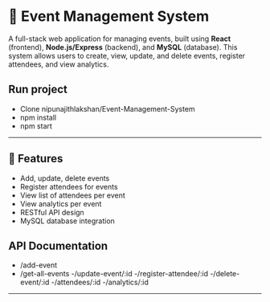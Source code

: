 # 🎉 Event Management System

A full-stack web application for managing events, built using **React** (frontend), **Node.js/Express** (backend), and **MySQL** (database). This system allows users to create, view, update, and delete events, register attendees, and view analytics.

## Run project 
- Clone nipunajithlakshan/Event-Management-System
- npm install
- npm start

---

## 🚀 Features

- Add, update, delete events
- Register attendees for events
- View list of attendees per event
- View analytics per event
- RESTful API design
- MySQL database integration

  
## API Documentation

- /add-event
- /get-all-events
-/update-event/:id
-/register-attendee/:id
-/delete-event/:id
-/attendees/:id
-/analytics/:id

---



